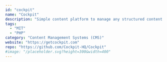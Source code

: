 ```yaml
---
id: "cockpit"
name: "Cockpit"
description: "Simple content platform to manage any structured content."
tags:
  - "MIT"
  - "PHP"
category: "Content Management Systems (CMS)"
website: "https://getcockpit.com"
repo: "https://github.com/Cockpit-HQ/Cockpit"
#image: "/placeholder.svg?height=300&width=400"
---
```


